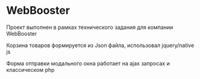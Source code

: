 # WebBooster

Проект выполнен в рамках технического задания для компании WebBooster

Корзина товаров формируется из Json файла, использовал jquery/native js

Форма отправки модального окна работает на ajax запросах и классическом php 
